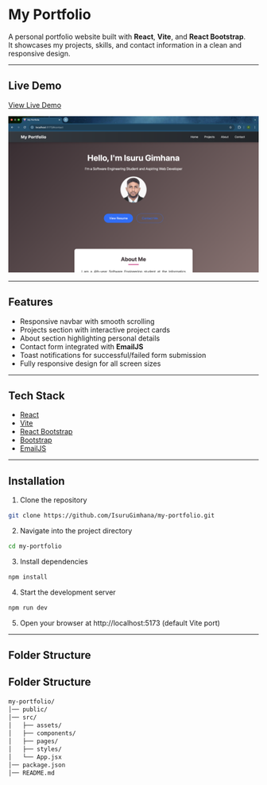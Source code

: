 # My Portfolio

A personal portfolio website built with **React**, **Vite**, and **React Bootstrap**.  
It showcases my projects, skills, and contact information in a clean and responsive design.

---

## Live Demo
[View Live Demo](https://your-live-demo-link.com)  

![Portfolio Screenshot](public/my-portfolio.png)

---

## Features
- Responsive navbar with smooth scrolling
- Projects section with interactive project cards
- About section highlighting personal details
- Contact form integrated with **EmailJS**
- Toast notifications for successful/failed form submission
- Fully responsive design for all screen sizes

---

## Tech Stack
- [React](https://reactjs.org/)
- [Vite](https://vitejs.dev/)
- [React Bootstrap](https://react-bootstrap.github.io/)
- [Bootstrap](https://getbootstrap.com/)
- [EmailJS](https://www.emailjs.com/)

---

## Installation

1. Clone the repository

```bash
git clone https://github.com/IsuruGimhana/my-portfolio.git
```
2. Navigate into the project directory

```bash
cd my-portfolio
```
3. Install dependencies

```bash
npm install
```
4. Start the development server

```bash
npm run dev
```
5. Open your browser at http://localhost:5173 (default Vite port)

---

## Folder Structure

## Folder Structure
```text
my-portfolio/
│── public/
│── src/
│   ├── assets/
│   ├── components/
│   ├── pages/
│   ├── styles/
│   └── App.jsx
│── package.json
│── README.md

